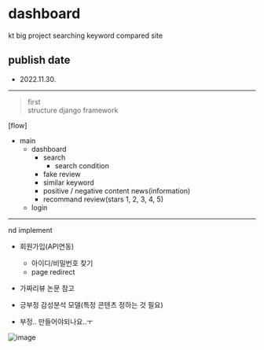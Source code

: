 # dashboard
kt big project searching keyword compared site

## publish date
- 2022.11.30.

<hr/>

> first  
> structure django framework

[flow]
- main
  - dashboard
    - search
      - search condition
    - fake review
    - similar keyword
    - positive / negative content news(information)
    - recommand review(stars 1, 2, 3, 4, 5)
  - login

***
nd implement  
- 회원가입(API연동)
  + 아이디/비밀번호 찾기
  + page redirect

- 가짜리뷰 논문 참고
- 긍부정 감성분석 모델(특정 콘텐츠 정하는 것 필요)
- 부정.. 만들어야되나요..ㅜ
 
![image](https://user-images.githubusercontent.com/119420119/204957481-71d4c4af-c061-45e8-8049-4a03c07fd38c.png)
